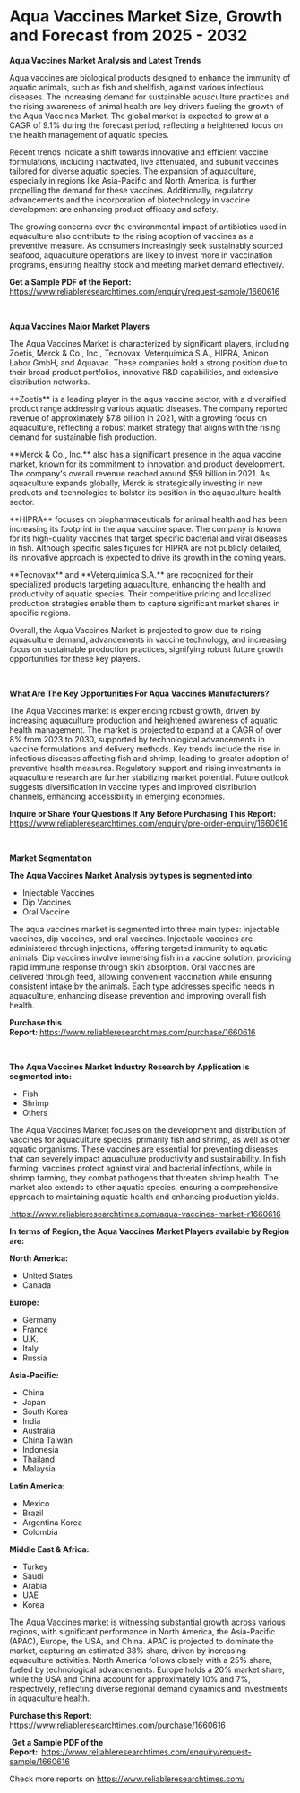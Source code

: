 <p><h1>Aqua Vaccines Market Size, Growth and Forecast from 2025 - 2032</h1></p><p><strong>Aqua Vaccines Market Analysis and Latest Trends</strong></p>
<p><p>Aqua vaccines are biological products designed to enhance the immunity of aquatic animals, such as fish and shellfish, against various infectious diseases. The increasing demand for sustainable aquaculture practices and the rising awareness of animal health are key drivers fueling the growth of the Aqua Vaccines Market. The global market is expected to grow at a CAGR of 9.1% during the forecast period, reflecting a heightened focus on the health management of aquatic species.</p><p>Recent trends indicate a shift towards innovative and efficient vaccine formulations, including inactivated, live attenuated, and subunit vaccines tailored for diverse aquatic species. The expansion of aquaculture, especially in regions like Asia-Pacific and North America, is further propelling the demand for these vaccines. Additionally, regulatory advancements and the incorporation of biotechnology in vaccine development are enhancing product efficacy and safety.</p><p>The growing concerns over the environmental impact of antibiotics used in aquaculture also contribute to the rising adoption of vaccines as a preventive measure. As consumers increasingly seek sustainably sourced seafood, aquaculture operations are likely to invest more in vaccination programs, ensuring healthy stock and meeting market demand effectively.</p></p>
<p><strong>Get a Sample PDF of the Report:&nbsp;</strong> <a href="https://www.reliableresearchtimes.com/enquiry/request-sample/1660616?utm_campaign=3067&utm_medium=2&utm_source=Github&utm_content=ia&utm_term=29032025&utm_id=aqua-vaccines">https://www.reliableresearchtimes.com/enquiry/request-sample/1660616</a></p>
<p>&nbsp;</p>
<p><strong>Aqua Vaccines Major Market Players</strong></p>
<p><p>The Aqua Vaccines Market is characterized by significant players, including Zoetis, Merck & Co., Inc., Tecnovax, Veterquimica S.A., HIPRA, Anicon Labor GmbH, and Aquavac. These companies hold a strong position due to their broad product portfolios, innovative R&D capabilities, and extensive distribution networks.</p><p>**Zoetis** is a leading player in the aqua vaccine sector, with a diversified product range addressing various aquatic diseases. The company reported revenue of approximately $7.8 billion in 2021, with a growing focus on aquaculture, reflecting a robust market strategy that aligns with the rising demand for sustainable fish production.</p><p>**Merck & Co., Inc.** also has a significant presence in the aqua vaccine market, known for its commitment to innovation and product development. The company's overall revenue reached around $59 billion in 2021. As aquaculture expands globally, Merck is strategically investing in new products and technologies to bolster its position in the aquaculture health sector.</p><p>**HIPRA** focuses on biopharmaceuticals for animal health and has been increasing its footprint in the aqua vaccine space. The company is known for its high-quality vaccines that target specific bacterial and viral diseases in fish. Although specific sales figures for HIPRA are not publicly detailed, its innovative approach is expected to drive its growth in the coming years.</p><p>**Tecnovax** and **Veterquimica S.A.** are recognized for their specialized products targeting aquaculture, enhancing the health and productivity of aquatic species. Their competitive pricing and localized production strategies enable them to capture significant market shares in specific regions.</p><p>Overall, the Aqua Vaccines Market is projected to grow due to rising aquaculture demand, advancements in vaccine technology, and increasing focus on sustainable production practices, signifying robust future growth opportunities for these key players.</p></p>
<p>&nbsp;</p>
<p><strong>What Are The Key Opportunities For Aqua Vaccines Manufacturers?</strong></p>
<p><p>The Aqua Vaccines market is experiencing robust growth, driven by increasing aquaculture production and heightened awareness of aquatic health management. The market is projected to expand at a CAGR of over 8% from 2023 to 2030, supported by technological advancements in vaccine formulations and delivery methods. Key trends include the rise in infectious diseases affecting fish and shrimp, leading to greater adoption of preventive health measures. Regulatory support and rising investments in aquaculture research are further stabilizing market potential. Future outlook suggests diversification in vaccine types and improved distribution channels, enhancing accessibility in emerging economies.</p></p>
<p><strong>Inquire or Share Your Questions If Any Before Purchasing This Report:</strong> <a href="https://www.reliableresearchtimes.com/enquiry/pre-order-enquiry/1660616?utm_campaign=3067&utm_medium=2&utm_source=Github&utm_content=ia&utm_term=29032025&utm_id=aqua-vaccines">https://www.reliableresearchtimes.com/enquiry/pre-order-enquiry/1660616</a></p>
<p>&nbsp;</p>
<p><strong>Market Segmentation</strong></p>
<p><strong>The Aqua Vaccines Market Analysis by types is segmented into:</strong></p>
<p><ul><li>Injectable Vaccines</li><li>Dip Vaccines</li><li>Oral Vaccine</li></ul></p>
<p><p>The aqua vaccines market is segmented into three main types: injectable vaccines, dip vaccines, and oral vaccines. Injectable vaccines are administered through injections, offering targeted immunity to aquatic animals. Dip vaccines involve immersing fish in a vaccine solution, providing rapid immune response through skin absorption. Oral vaccines are delivered through feed, allowing convenient vaccination while ensuring consistent intake by the animals. Each type addresses specific needs in aquaculture, enhancing disease prevention and improving overall fish health.</p></p>
<p><strong>Purchase this Report:&nbsp;</strong><a href="https://www.reliableresearchtimes.com/purchase/1660616?utm_campaign=3067&utm_medium=2&utm_source=Github&utm_content=ia&utm_term=29032025&utm_id=aqua-vaccines">https://www.reliableresearchtimes.com/purchase/1660616</a></p>
<p>&nbsp;</p>
<p><strong>The Aqua Vaccines Market Industry Research by Application is segmented into:</strong></p>
<p><ul><li>Fish</li><li>Shrimp</li><li>Others</li></ul></p>
<p><p>The Aqua Vaccines Market focuses on the development and distribution of vaccines for aquaculture species, primarily fish and shrimp, as well as other aquatic organisms. These vaccines are essential for preventing diseases that can severely impact aquaculture productivity and sustainability. In fish farming, vaccines protect against viral and bacterial infections, while in shrimp farming, they combat pathogens that threaten shrimp health. The market also extends to other aquatic species, ensuring a comprehensive approach to maintaining aquatic health and enhancing production yields.</p></p>
<p><a href="https://www.reliableresearchtimes.com/aqua-vaccines-market-r1660616?utm_campaign=3067&utm_medium=2&utm_source=Github&utm_content=ia&utm_term=29032025&utm_id=aqua-vaccines">&nbsp;https://www.reliableresearchtimes.com/aqua-vaccines-market-r1660616</a></p>
<p><strong>In terms of Region, the Aqua Vaccines Market Players available by Region are:</strong></p>
<p>
    <p> <strong> North America: </strong>
        <ul>
            <li>United States</li>
            <li>Canada</li>
        </ul>
        </p> 
    <p> <strong> Europe: </strong>
        <ul>
            <li>Germany</li>
            <li>France</li>
            <li>U.K.</li>
            <li>Italy</li>
            <li>Russia</li>
        </ul>
        </p> 
    <p> <strong> Asia-Pacific: </strong>
        <ul>
            <li>China</li>
            <li>Japan</li>
            <li>South Korea</li>
            <li>India</li>
            <li>Australia</li>
            <li>China Taiwan</li>
            <li>Indonesia</li>
            <li>Thailand</li>
            <li>Malaysia</li>
        </ul>
        </p> 
    <p> <strong> Latin America: </strong>
        <ul>
            <li>Mexico</li>
            <li>Brazil</li>
            <li>Argentina Korea</li>
            <li>Colombia</li>
        </ul>
        </p> 
    <p> <strong> Middle East & Africa: </strong>
        <ul>
            <li>Turkey</li>
            <li>Saudi</li>
            <li>Arabia</li>
            <li>UAE</li>
            <li>Korea</li>
        </ul>
    </p>
    </p>
<p><p>The Aqua Vaccines market is witnessing substantial growth across various regions, with significant performance in North America, the Asia-Pacific (APAC), Europe, the USA, and China. APAC is projected to dominate the market, capturing an estimated 38% share, driven by increasing aquaculture activities. North America follows closely with a 25% share, fueled by technological advancements. Europe holds a 20% market share, while the USA and China account for approximately 10% and 7%, respectively, reflecting diverse regional demand dynamics and investments in aquaculture health.</p></p>
<p><strong>Purchase this Report: </strong><a href="https://www.reliableresearchtimes.com/purchase/1660616?utm_campaign=3067&utm_medium=2&utm_source=Github&utm_content=ia&utm_term=29032025&utm_id=aqua-vaccines">https://www.reliableresearchtimes.com/purchase/1660616</a></p>
<p>&nbsp;<strong>Get a Sample PDF of the Report:&nbsp;&nbsp;</strong><a href="https://www.reliableresearchtimes.com/enquiry/request-sample/1660616?utm_campaign=3067&utm_medium=2&utm_source=Github&utm_content=ia&utm_term=29032025&utm_id=aqua-vaccines">https://www.reliableresearchtimes.com/enquiry/request-sample/1660616</a></p>
<p><strong></strong></p>
<p>Check more reports on <a href="https://www.reliableresearchtimes.com/?utm_campaign=3067&utm_medium=2&utm_source=Github&utm_content=ia&utm_term=29032025&utm_id=aqua-vaccines">https://www.reliableresearchtimes.com/</a></p>